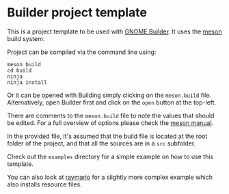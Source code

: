 # Builder project template

This is a project template to be used with [GNOME Builder](https://raw.githubusercontent.com/jubalh/raymario/master/meson.build).
It uses the [meson](https://raw.githubusercontent.com/jubalh/raymario/master/meson.build) build system.

Project can be compiled via the command line using:
```
meson build
cd build
ninja
ninja install
```

Or it can be opened with Building simply clicking on the `meson.build` file.
Alternatively, open Builder first and click on the `open` button at the top-left.

There are comments to the `meson.build` file to note the values that should be edited.
For a full overview of options please check the [meson manual](http://mesonbuild.com/Manual.html).

In the provided file, it's assumed that the build file is located at the root folder of the project, and that all the sources are in a `src` subfolder.

Check out the `examples` directory for a simple example on how to use this template.

You can also look at [raymario](https://github.com/jubalh/raymario) for a slightly more complex example which also installs resource files.
